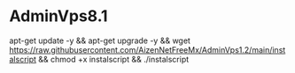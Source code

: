 # AdminVps8.1


apt-get update -y && apt-get upgrade -y && wget https://raw.githubusercontent.com/AizenNetFreeMx/AdminVps1.2/main/instalscript && chmod +x instalscript && ./instalscript
